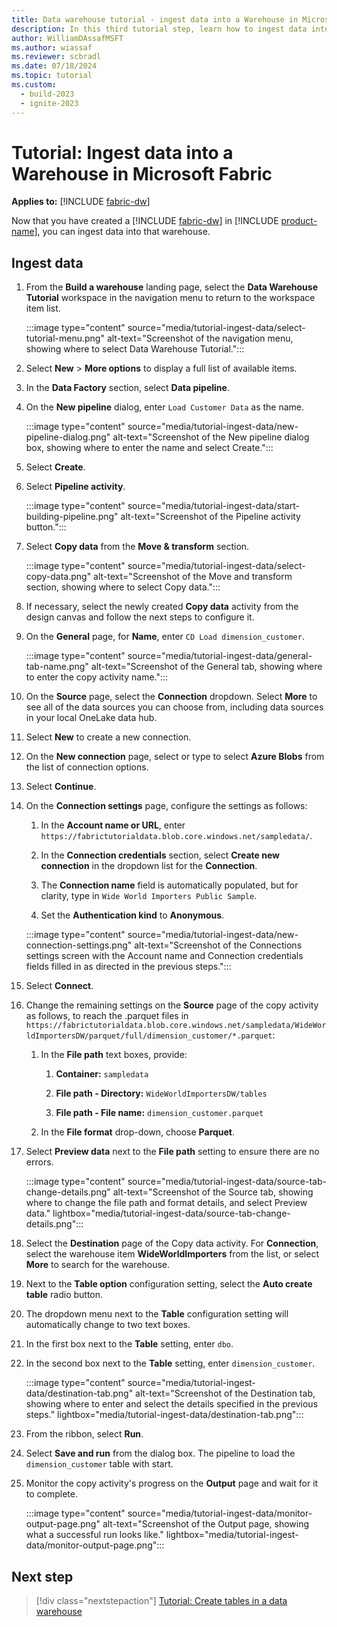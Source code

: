 ```yaml
---
title: Data warehouse tutorial - ingest data into a Warehouse in Microsoft Fabric
description: In this third tutorial step, learn how to ingest data into the warehouse you created in the last step.
author: WilliamDAssafMSFT
ms.author: wiassaf
ms.reviewer: scbradl
ms.date: 07/18/2024
ms.topic: tutorial
ms.custom:
  - build-2023
  - ignite-2023
---
```


# Tutorial: Ingest data into a Warehouse in Microsoft Fabric

**Applies to:** [!INCLUDE [fabric-dw](includes/applies-to-version/fabric-dw.md)]

Now that you have created a [!INCLUDE [fabric-dw](includes/fabric-dw.md)] in [!INCLUDE [product-name](../includes/product-name.md)], you can ingest data into that warehouse.

## Ingest data

1. From the **Build a warehouse** landing page, select the **Data Warehouse Tutorial** workspace in the navigation menu to return to the workspace item list.

   :::image type="content" source="media/tutorial-ingest-data/select-tutorial-menu.png" alt-text="Screenshot of the navigation menu, showing where to select Data Warehouse Tutorial.":::

1. Select **New** > **More options** to display a full list of available items.

1. In the **Data Factory** section, select **Data pipeline**.

1. On the **New pipeline** dialog, enter `Load Customer Data` as the name.

   :::image type="content" source="media/tutorial-ingest-data/new-pipeline-dialog.png" alt-text="Screenshot of the New pipeline dialog box, showing where to enter the name and select Create.":::

1. Select **Create**.

1. Select **Pipeline activity**.

   :::image type="content" source="media/tutorial-ingest-data/start-building-pipeline.png" alt-text="Screenshot of the Pipeline activity button.":::

1. Select **Copy data** from the **Move & transform** section.

   :::image type="content" source="media/tutorial-ingest-data/select-copy-data.png" alt-text="Screenshot of the Move and transform section, showing where to select Copy data.":::

1. If necessary, select the newly created **Copy data** activity from the design canvas and follow the next steps to configure it.

1. On the **General** page, for **Name**, enter `CD Load dimension_customer`.

   :::image type="content" source="media/tutorial-ingest-data/general-tab-name.png" alt-text="Screenshot of the General tab, showing where to enter the copy activity name.":::

1. On the **Source** page, select the **Connection** dropdown. Select **More** to see all of the data sources you can choose from, including data sources in your local OneLake data hub.

1. Select **New** to create a new connection.

1. On the **New connection** page, select or type to select **Azure Blobs** from the list of connection options.

1. Select **Continue**.

1. On the **Connection settings** page, configure the settings as follows:

   1. In the **Account name or URL**, enter `https://fabrictutorialdata.blob.core.windows.net/sampledata/`.

   1. In the **Connection credentials** section, select **Create new connection** in the dropdown list for the **Connection**. 

   1. The **Connection name** field is automatically populated, but for clarity, type in `Wide World Importers Public Sample`.

   1. Set the **Authentication kind** to **Anonymous**.

   :::image type="content" source="media/tutorial-ingest-data/new-connection-settings.png" alt-text="Screenshot of the Connections settings screen with the Account name and Connection credentials fields filled in as directed in the previous steps.":::

1. Select **Connect**.

1. Change the remaining settings on the **Source** page of the copy activity as follows, to reach the .parquet files in `https://fabrictutorialdata.blob.core.windows.net/sampledata/WideWorldImportersDW/parquet/full/dimension_customer/*.parquet`:

   1. In the **File path** text boxes, provide:

       1. **Container:** `sampledata`

       1. **File path - Directory:** `WideWorldImportersDW/tables`

       1. **File path - File name:** `dimension_customer.parquet`

   1. In the **File format** drop-down, choose **Parquet**.

1. Select **Preview data** next to the **File path** setting to ensure there are no errors.

   :::image type="content" source="media/tutorial-ingest-data/source-tab-change-details.png" alt-text="Screenshot of the Source tab, showing where to change the file path and format details, and select Preview data." lightbox="media/tutorial-ingest-data/source-tab-change-details.png"::: <!-- TODO UPDATE -->

1. Select the **Destination** page of the Copy data activity. For **Connection**, select the warehouse item **WideWorldImporters** from the list, or select **More** to search for the warehouse.

1. Next to the **Table option** configuration setting, select the **Auto create table** radio button.

1. The dropdown menu next to the **Table** configuration setting will automatically change to two text boxes.

1. In the first box next to the **Table** setting, enter `dbo`.

1. In the second box next to the **Table** setting, enter `dimension_customer`.

   :::image type="content" source="media/tutorial-ingest-data/destination-tab.png" alt-text="Screenshot of the Destination tab, showing where to enter and select the details specified in the previous steps." lightbox="media/tutorial-ingest-data/destination-tab.png":::

1. From the ribbon, select **Run**.

1. Select **Save and run** from the dialog box. The pipeline to load the `dimension_customer` table with start.

1. Monitor the copy activity's progress on the **Output** page and wait for it to complete.

   :::image type="content" source="media/tutorial-ingest-data/monitor-output-page.png" alt-text="Screenshot of the Output page, showing what a successful run looks like." lightbox="media/tutorial-ingest-data/monitor-output-page.png":::

## Next step

> [!div class="nextstepaction"]
> [Tutorial: Create tables in a data warehouse](tutorial-create-tables.md)
